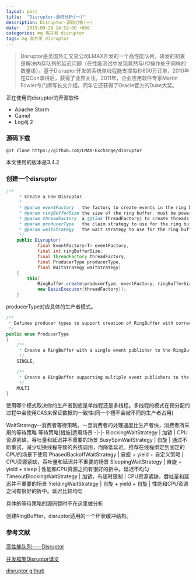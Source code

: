 ```yaml
---
layout: post
title:  "Disruptor-源码分析(一)"
description: Disruptor-源码分析(一)
date:   2019-09-29 14:52:00 +000
categories: mq 高并发 disruptor
tags: mq 高并发 disruptor
---
```


> Disruptor是英国外汇交易公司LMAX开发的一个高性能队列，研发的初衷是解决内存队列的延迟问题（在性能测试中发现竟然与I/O操作处于同样的数量级）。基于Disruptor开发的系统单线程能支撑每秒600万订单，2010年在QCon演讲后，获得了业界关注。2011年，企业应用软件专家Martin Fowler专门撰写长文介绍。同年它还获得了Oracle官方的Duke大奖。

正在使用的disruptor的开源软件

- Apache Storm
- Camel
- Log4j 2

### 源码下载

```shell
git clone https://github.com/LMAX-Exchange/disruptor
```

本文使用的版本是3.4.2

### 创建一个disruptor

```java
/**
     * Create a new Disruptor.
     *
     * @param eventFactory   the factory to create events in the ring buffer.
     * @param ringBufferSize the size of the ring buffer, must be power of 2.
     * @param threadFactory  a {@link ThreadFactory} to create threads for processors.
     * @param producerType   the claim strategy to use for the ring buffer.
     * @param waitStrategy   the wait strategy to use for the ring buffer.
     */
    public Disruptor(
            final EventFactory<T> eventFactory,
            final int ringBufferSize,
            final ThreadFactory threadFactory,
            final ProducerType producerType,
            final WaitStrategy waitStrategy)
    {
        this(
            RingBuffer.create(producerType, eventFactory, ringBufferSize, waitStrategy),
            new BasicExecutor(threadFactory));
    }
```

producerType对应具体的生产者模式。

```java
/**
 * Defines producer types to support creation of RingBuffer with correct sequencer and publisher.
 */
public enum ProducerType
{
    /**
     * Create a RingBuffer with a single event publisher to the RingBuffer
     */
    SINGLE,

    /**
     * Create a RingBuffer supporting multiple event publishers to the one RingBuffer
     */
    MULTI
}
```

使用哪个模式取决你的生产者到底是单线程还是多线程。多线程的模式在预分配的过程中会使用CAS来保证数据的一致性(同一个槽不会被不同的生产者占用)

WaitStrategy--消费者等待策略。一旦消费者的处理速度比生产者快，消费者所采用的等待策略
等待策略|措施|适用场景
-|-|-
BlockingWaitStrategy | 加锁 | CPU资源紧缺，吞吐量和延迟并不重要的场景
BusySpinWaitStrategy | 自旋 | 通过不断重试，减少切换线程导致的系统调用，而降低延迟。推荐在线程绑定到固定的CPU的场景下使用
PhasedBackoffWaitStrategy | 自旋 + yield + 自定义策略 | CPU资源紧缺，吞吐量和延迟并不重要的场景
SleepingWaitStrategy | 自旋 + yield + sleep | 性能和CPU资源之间有很好的折中。延迟不均匀
TimeoutBlockingWaitStrategy | 加锁，有超时限制 | CPU资源紧缺，吞吐量和延迟并不重要的场景
YieldingWaitStrategy | 自旋 + yield + 自旋 | 性能和CPU资源之间有很好的折中。延迟比较均匀

具体的等待策略的源码暂时不在这里做分析

创建RingBuffter，disruptor适用的一个环状缓冲结构。



### 参考文献

[高性能队列——Disruptor](https://tech.meituan.com/2016/11/18/disruptor.html)

[并发框架Disruptor译文](https://ifeve.com/disruptor/)

[disruptor github](https://github.com/LMAX-Exchange/disruptor)
